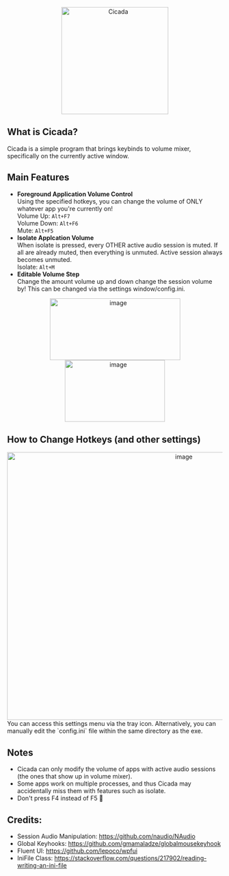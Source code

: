 <div align="center">
  <img width="250" height="250" alt="Cicada" src="https://github.com/user-attachments/assets/2a3d1427-ec16-4803-8194-f8ff8f8c9e07" />
</div>

## What is Cicada?
Cicada is a simple program that brings keybinds to volume mixer, specifically on the currently active window. <br/>

## Main Features
- **Foreground Application Volume Control** <br>
  Using the specified hotkeys, you can change the volume of ONLY whatever app you're currently on! <br>
  Volume Up: `Alt+F7` <br>
  Volume Down: `Alt+F6` <br>
  Mute: `Alt+F5` <br>
- **Isolate Applcation Volume** <br>
  When isolate is pressed, every OTHER active audio session is muted. If all are already muted, then everything is unmuted. Active session always becomes unmuted. <br>
  Isolate: `Alt+M` <br>
- **Editable Volume Step** <br>
  Change the amount volume up and down change the session volume by! This can be changed via the settings window/config.ini.

<div align="center">
  <img width="305" height="144" alt="image" src="https://github.com/user-attachments/assets/a0e03b08-cccc-4bb6-bbe5-8adfdb4773d8" />
  <img width="234" height="144" alt="image" src="https://github.com/user-attachments/assets/fc67a2ca-5f34-4297-9ad5-5abd6445083d" />
</div>

## How to Change Hotkeys (and other settings)
<div align="center">
  <img width="811" height="625" alt="image" src="https://github.com/user-attachments/assets/168bb73d-0b58-4e9d-8b88-4767ef5103fc" />
</div>
You can access this settings menu via the tray icon. Alternatively, you can manually edit the `config.ini` file within the same directory as the exe.


## Notes
- Cicada can only modify the volume of apps with active audio sessions (the ones that show up in volume mixer).
- Some apps work on multiple processes, and thus Cicada may accidentally miss them with features such as isolate.
- Don't press F4 instead of F5 🦄

## Credits:
- Session Audio Manipulation: https://github.com/naudio/NAudio
- Global Keyhooks: https://github.com/gmamaladze/globalmousekeyhook
- Fluent UI: https://github.com/lepoco/wpfui
- IniFile Class: https://stackoverflow.com/questions/217902/reading-writing-an-ini-file
